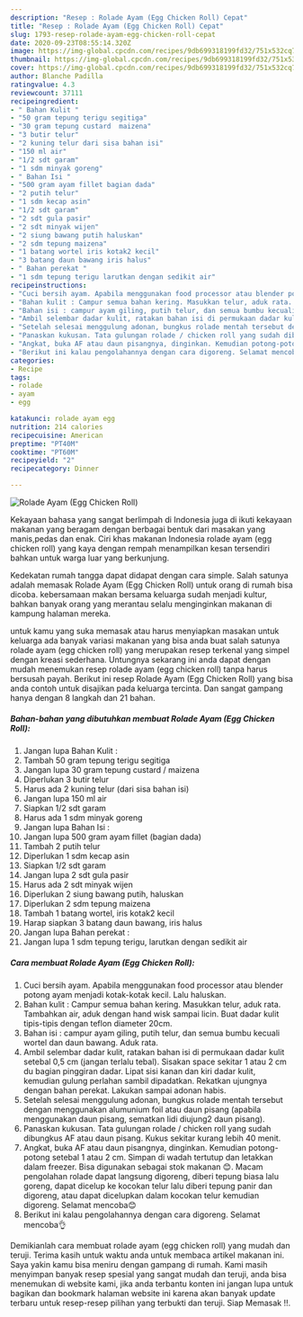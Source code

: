 ```yaml
---
description: "Resep : Rolade Ayam (Egg Chicken Roll) Cepat"
title: "Resep : Rolade Ayam (Egg Chicken Roll) Cepat"
slug: 1793-resep-rolade-ayam-egg-chicken-roll-cepat
date: 2020-09-23T08:55:14.320Z
image: https://img-global.cpcdn.com/recipes/9db699318199fd32/751x532cq70/rolade-ayam-egg-chicken-roll-foto-resep-utama.jpg
thumbnail: https://img-global.cpcdn.com/recipes/9db699318199fd32/751x532cq70/rolade-ayam-egg-chicken-roll-foto-resep-utama.jpg
cover: https://img-global.cpcdn.com/recipes/9db699318199fd32/751x532cq70/rolade-ayam-egg-chicken-roll-foto-resep-utama.jpg
author: Blanche Padilla
ratingvalue: 4.3
reviewcount: 37111
recipeingredient:
- " Bahan Kulit "
- "50 gram tepung terigu segitiga"
- "30 gram tepung custard  maizena"
- "3 butir telur"
- "2 kuning telur dari sisa bahan isi"
- "150 ml air"
- "1/2 sdt garam"
- "1 sdm minyak goreng"
- " Bahan Isi "
- "500 gram ayam fillet bagian dada"
- "2 putih telur"
- "1 sdm kecap asin"
- "1/2 sdt garam"
- "2 sdt gula pasir"
- "2 sdt minyak wijen"
- "2 siung bawang putih haluskan"
- "2 sdm tepung maizena"
- "1 batang wortel iris kotak2 kecil"
- "3 batang daun bawang iris halus"
- " Bahan perekat "
- "1 sdm tepung terigu larutkan dengan sedikit air"
recipeinstructions:
- "Cuci bersih ayam. Apabila menggunakan food processor atau blender potong ayam menjadi kotak-kotak kecil. Lalu haluskan."
- "Bahan kulit : Campur semua bahan kering. Masukkan telur, aduk rata. Tambahkan air, aduk dengan hand wisk sampai licin. Buat dadar kulit tipis-tipis dengan teflon diameter 20cm."
- "Bahan isi : campur ayam giling, putih telur, dan semua bumbu kecuali wortel dan daun bawang. Aduk rata."
- "Ambil selembar dadar kulit, ratakan bahan isi di permukaan dadar kulit setebal 0,5 cm (jangan terlalu tebal). Sisakan space sekitar 1 atau 2 cm du bagian pinggiran dadar. Lipat sisi kanan dan kiri dadar kulit, kemudian gulung perlahan sambil dipadatkan. Rekatkan ujungnya dengan bahan perekat. Lakukan sampai adonan habis."
- "Setelah selesai menggulung adonan, bungkus rolade mentah tersebut dengan menggunakan alumunium foil atau daun pisang (apabila menggunakan daun pisang, sematkan lidi diujung2 daun pisang)."
- "Panaskan kukusan. Tata gulungan rolade / chicken roll yang sudah dibungkus AF atau daun pisang. Kukus sekitar kurang lebih 40 menit."
- "Angkat, buka AF atau daun pisangnya, dinginkan. Kemudian potong-potong setebal 1 atau 2 cm. Simpan di wadah tertutup dan letakkan dalam freezer. Bisa digunakan sebagai stok makanan 😊. Macam pengolahan rolade dapat langsung digoreng, diberi tepung biasa lalu goreng, dapat dicelup ke kocokan telur lalu diberi tepung panir dan digoreng, atau dapat dicelupkan dalam kocokan telur kemudian digoreng. Selamat mencoba😊"
- "Berikut ini kalau pengolahannya dengan cara digoreng. Selamat mencoba👌"
categories:
- Recipe
tags:
- rolade
- ayam
- egg

katakunci: rolade ayam egg 
nutrition: 214 calories
recipecuisine: American
preptime: "PT40M"
cooktime: "PT60M"
recipeyield: "2"
recipecategory: Dinner

---
```



![Rolade Ayam (Egg Chicken Roll)](https://img-global.cpcdn.com/recipes/9db699318199fd32/751x532cq70/rolade-ayam-egg-chicken-roll-foto-resep-utama.jpg)

Kekayaan bahasa yang sangat berlimpah di Indonesia juga di ikuti kekayaan makanan yang beragam dengan berbagai bentuk dari masakan yang manis,pedas dan enak. Ciri khas makanan Indonesia rolade ayam (egg chicken roll) yang kaya dengan rempah menampilkan kesan tersendiri bahkan untuk warga luar yang berkunjung.


Kedekatan rumah tangga dapat didapat dengan cara simple. Salah satunya adalah memasak Rolade Ayam (Egg Chicken Roll) untuk orang di rumah bisa dicoba. kebersamaan makan bersama keluarga sudah menjadi kultur, bahkan banyak orang yang merantau selalu menginginkan makanan di kampung halaman mereka.



untuk kamu yang suka memasak atau harus menyiapkan masakan untuk keluarga ada banyak variasi makanan yang bisa anda buat salah satunya rolade ayam (egg chicken roll) yang merupakan resep terkenal yang simpel dengan kreasi sederhana. Untungnya sekarang ini anda dapat dengan mudah menemukan resep rolade ayam (egg chicken roll) tanpa harus bersusah payah.
Berikut ini resep Rolade Ayam (Egg Chicken Roll) yang bisa anda contoh untuk disajikan pada keluarga tercinta. Dan sangat gampang hanya dengan 8 langkah dan 21 bahan.


<!--inarticleads1-->

##### Bahan-bahan yang dibutuhkan membuat Rolade Ayam (Egg Chicken Roll):

1. Jangan lupa  Bahan Kulit :
1. Tambah 50 gram tepung terigu segitiga
1. Jangan lupa 30 gram tepung custard / maizena
1. Diperlukan 3 butir telur
1. Harus ada 2 kuning telur (dari sisa bahan isi)
1. Jangan lupa 150 ml air
1. Siapkan 1/2 sdt garam
1. Harus ada 1 sdm minyak goreng
1. Jangan lupa  Bahan Isi :
1. Jangan lupa 500 gram ayam fillet (bagian dada)
1. Tambah 2 putih telur
1. Diperlukan 1 sdm kecap asin
1. Siapkan 1/2 sdt garam
1. Jangan lupa 2 sdt gula pasir
1. Harus ada 2 sdt minyak wijen
1. Diperlukan 2 siung bawang putih, haluskan
1. Diperlukan 2 sdm tepung maizena
1. Tambah 1 batang wortel, iris kotak2 kecil
1. Harap siapkan 3 batang daun bawang, iris halus
1. Jangan lupa  Bahan perekat :
1. Jangan lupa 1 sdm tepung terigu, larutkan dengan sedikit air




<!--inarticleads2-->

##### Cara membuat  Rolade Ayam (Egg Chicken Roll):

1. Cuci bersih ayam. Apabila menggunakan food processor atau blender potong ayam menjadi kotak-kotak kecil. Lalu haluskan.
1. Bahan kulit : Campur semua bahan kering. Masukkan telur, aduk rata. Tambahkan air, aduk dengan hand wisk sampai licin. Buat dadar kulit tipis-tipis dengan teflon diameter 20cm.
1. Bahan isi : campur ayam giling, putih telur, dan semua bumbu kecuali wortel dan daun bawang. Aduk rata.
1. Ambil selembar dadar kulit, ratakan bahan isi di permukaan dadar kulit setebal 0,5 cm (jangan terlalu tebal). Sisakan space sekitar 1 atau 2 cm du bagian pinggiran dadar. Lipat sisi kanan dan kiri dadar kulit, kemudian gulung perlahan sambil dipadatkan. Rekatkan ujungnya dengan bahan perekat. Lakukan sampai adonan habis.
1. Setelah selesai menggulung adonan, bungkus rolade mentah tersebut dengan menggunakan alumunium foil atau daun pisang (apabila menggunakan daun pisang, sematkan lidi diujung2 daun pisang).
1. Panaskan kukusan. Tata gulungan rolade / chicken roll yang sudah dibungkus AF atau daun pisang. Kukus sekitar kurang lebih 40 menit.
1. Angkat, buka AF atau daun pisangnya, dinginkan. Kemudian potong-potong setebal 1 atau 2 cm. Simpan di wadah tertutup dan letakkan dalam freezer. Bisa digunakan sebagai stok makanan 😊. Macam pengolahan rolade dapat langsung digoreng, diberi tepung biasa lalu goreng, dapat dicelup ke kocokan telur lalu diberi tepung panir dan digoreng, atau dapat dicelupkan dalam kocokan telur kemudian digoreng. Selamat mencoba😊
1. Berikut ini kalau pengolahannya dengan cara digoreng. Selamat mencoba👌




Demikianlah cara membuat rolade ayam (egg chicken roll) yang mudah dan teruji. Terima kasih untuk waktu anda untuk membaca artikel makanan ini. Saya yakin kamu bisa meniru dengan gampang di rumah. Kami masih menyimpan banyak resep spesial yang sangat mudah dan teruji, anda bisa menemukan di website kami, jika anda terbantu konten ini jangan lupa untuk bagikan dan bookmark halaman website ini karena akan banyak update terbaru untuk resep-resep pilihan yang terbukti dan teruji. Siap Memasak !!. 
